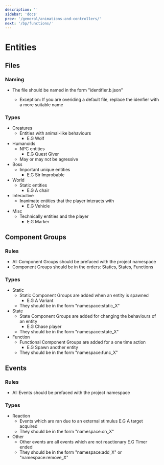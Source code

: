 ```yaml
---
description: ''
sidebar: 'docs'
prev: '/general/animations-and-controllers/'
next: '/bp/functions/'
---
```


# Entities

## Files

### Naming

-   The file should be named in the form "identifier.b.json"

    -   Exception: If you are overiding a default file, replace the idenfier with a more suitable name

### Types

-   Creatures
    -   Entities with animal-like behaviours
        -   E.G Wolf
-   Humanoids
    -   NPC entities
        -   E.G Quest Giver
    -   May or may not be agressive
-   Boss
    -   Important unique entities
        -   E.G Sir Improbable
-   World
    -   Static entities
        -   E.G A chair
-   Interactive
    -   Inanimate entities that the player interacts with
        -   E.G Vehicle
-   Misc
    -   Technically entities and the player
        -   E.G Marker

## Component Groups

### Rules

-   All Component Groups should be prefaced with the project namespace
-   Component Groups should be in the orders: Statics, States, Functions

### Types

-   Static
    -   Static Component Groups are added when an entity is spawned
        -   E.G A Variant
    -   They should be in the form "namespace:static_X"
-   State
    -   State Component Groups are added for changing the behaviours of an entity
        -   E.G Chase player
    -   They should be in the form "namespace:state_X"
-   Function
    -   Functional Component Groups are added for a one time action
        -   E.G Spawn another entity
    -   They should be in the form "namespace:func_X"

## Events

### Rules

-   All Events should be prefaced with the project namespace

### Types

-   Reaction
    -   Events which are ran due to an external stimulus E.G A target acquired
    -   They should be in the form "namespace:on_X"
-   Other
    -   Other events are all events which are not reactionary E.G Timer ended
    -   They should be in the form "namespace:add_X" or "namespace:remove_X"
